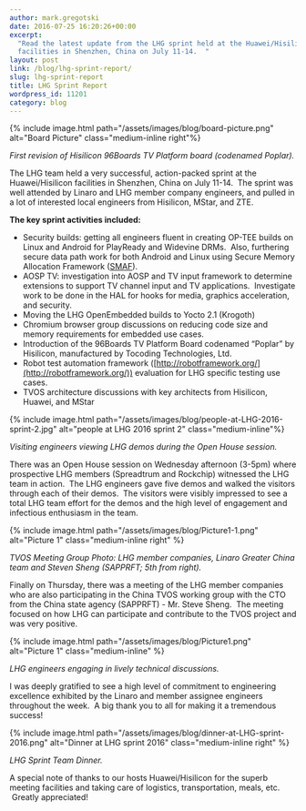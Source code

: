 ```yaml
---
author: mark.gregotski
date: 2016-07-25 16:20:26+00:00
excerpt:
  "Read the latest update from the LHG sprint held at the Huawei/Hisilicon
  facilities in Shenzhen, China on July 11-14.  "
layout: post
link: /blog/lhg-sprint-report/
slug: lhg-sprint-report
title: LHG Sprint Report
wordpress_id: 11201
category: blog
---
```


{% include image.html path="/assets/images/blog/board-picture.png" alt="Board Picture" class="medium-inline right"%}

_First revision of Hisilicon 96Boards TV Platform board (codenamed Poplar)._

The LHG team held a very successful, action-packed sprint at the Huawei/Hisilicon facilities in Shenzhen, China on July 11-14.  The sprint was well attended by Linaro and LHG member company engineers, and pulled in a lot of interested local engineers from Hisilicon, MStar, and ZTE.

**The key sprint activities included:**

- Security builds: getting all engineers fluent in creating OP-TEE builds on Linux and Android for PlayReady and Widevine DRMs.  Also, furthering secure data path work for both Android and Linux using Secure Memory Allocation Framework ([SMAF](https://lwn.net/Articles/688379/)).
- AOSP TV: investigation into AOSP and TV input framework to determine extensions to support TV channel input and TV applications.  Investigate work to be done in the HAL for hooks for media, graphics acceleration, and security.
- Moving the LHG OpenEmbedded builds to Yocto 2.1 (Krogoth)
- Chromium browser group discussions on reducing code size and memory requirements for embedded use cases.
- Introduction of the 96Boards TV Platform Board codenamed “Poplar” by Hisilicon, manufactured by Tocoding Technologies, Ltd.
- Robot test automation framework ([http://robotframework.org/](http://robotframework.org/)) evaluation for LHG specific testing use cases.
- TVOS architecture discussions with key architects from Hisilicon, Huawei, and MStar

{% include image.html path="/assets/images/blog/people-at-LHG-2016-sprint-2.jpg" alt="people at LHG 2016 sprint 2" class="medium-inline"%}

_Visiting engineers viewing LHG demos during the Open House session._

There was an Open House session on Wednesday afternoon (3-5pm) where prospective LHG members (Spreadtrum and Rockchip) witnessed the LHG team in action.  The LHG engineers gave five demos and walked the visitors through each of their demos.  The visitors were visibly impressed to see a total LHG team effort for the demos and the high level of engagement and infectious enthusiasm in the team.

{% include image.html path="/assets/images/blog/Picture1-1.png" alt="Picture 1" class="medium-inline right" %}

_TVOS Meeting Group Photo: LHG member companies, Linaro Greater China team and Steven Sheng (SAPPRFT; 5th from right)._

Finally on Thursday, there was a meeting of the LHG member companies who are also participating in the China TVOS working group with the CTO from the China state agency (SAPPRFT) - Mr. Steve Sheng.  The meeting focused on how LHG can participate and contribute to the TVOS project and was very positive.

{% include image.html path="/assets/images/blog/Picture1.png" alt="Picture 1" class="medium-inline" %}

_LHG engineers engaging in lively technical discussions._

I was deeply gratified to see a high level of commitment to engineering excellence exhibited by the Linaro and member assignee engineers throughout the week.  A big thank you to all for making it a tremendous success!

{% include image.html path="/assets/images/blog/dinner-at-LHG-sprint-2016.png" alt="Dinner at LHG sprint 2016" class="medium-inline right" %}

_LHG Sprint Team Dinner._

A special note of thanks to our hosts Huawei/Hisilicon for the superb meeting facilities and taking care of logistics, transportation, meals, etc.  Greatly appreciated!
